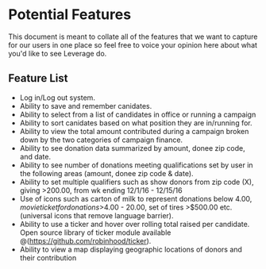 # Potential Features

This document is meant to collate all of the features that we want to capture for our users in one place so feel free to voice your opinion here about what you'd like to see Leverage do.

## Feature List

- Log in/Log out system.
- Ability to save and remember canidates.
- Ability to select from a list of candidates in office or running a campaign
- Ability to sort canidates based on what position they are in/running for.
- Ability to view the total amount contributed during a campaign broken down by the two categories of campaign finance.
- Ability to see donation data summarized by amount, donee zip code, and date.
- Ability to see number of donations meeting qualifications set by user in the following areas (amount, donee zip code & date). 
- Ability to set multiple qualifiers such as show donors from zip code (X), giving >200.00, from wk ending 12/1/16 - 12/15/16
- Use of icons such as carton of milk to represent donations below $4.00, movie ticket for donations >$4.00 - 20.00, set of    tires >$500.00 etc.(universal icons that remove language barrier).
- Ability to use a ticker and hover over rolling total raised per candidate. Open source library of ticker module available     @(https://github.com/robinhood/ticker).
- Ability to view a map displaying geographic locations of donors and their contribution  
